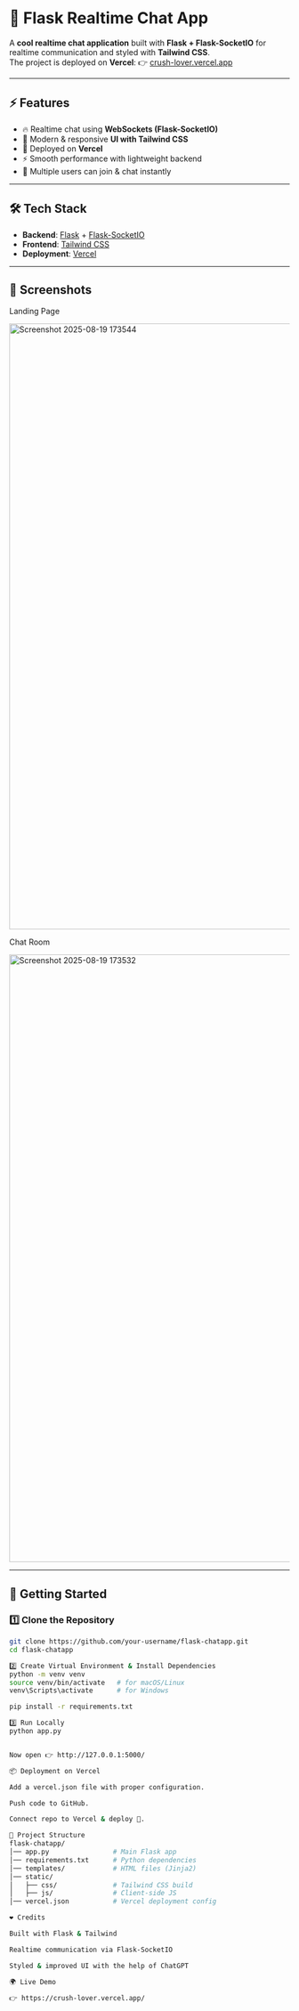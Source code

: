 # 💬 Flask Realtime Chat App

A **cool realtime chat application** built with **Flask + Flask-SocketIO** for realtime communication and styled with **Tailwind CSS**.  
The project is deployed on **Vercel**: 👉 [crush-lover.vercel.app](https://crush-lover.vercel.app/)

---

## ⚡ Features
- 🔥 Realtime chat using **WebSockets (Flask-SocketIO)**
- 🎨 Modern & responsive **UI with Tailwind CSS**
- 🚀 Deployed on **Vercel**
- ⚡ Smooth performance with lightweight backend
- 👥 Multiple users can join & chat instantly

---

## 🛠️ Tech Stack
- **Backend**: [Flask](https://flask.palletsprojects.com/) + [Flask-SocketIO](https://flask-socketio.readthedocs.io/)
- **Frontend**: [Tailwind CSS](https://tailwindcss.com/)
- **Deployment**: [Vercel](https://vercel.com/)

---

## 📸 Screenshots

Landing Page

<img width="1919" height="1089" alt="Screenshot 2025-08-19 173544" src="https://github.com/user-attachments/assets/43efa7b3-1c20-4a05-8eb8-0f8317f5a2ac" />

Chat Room

<img width="1919" height="1092" alt="Screenshot 2025-08-19 173532" src="https://github.com/user-attachments/assets/c43c7ee5-5347-484e-ae5f-1bc64e0555ef" />

---

## 🚀 Getting Started

### 1️⃣ Clone the Repository
```bash
git clone https://github.com/your-username/flask-chatapp.git
cd flask-chatapp

2️⃣ Create Virtual Environment & Install Dependencies
python -m venv venv
source venv/bin/activate   # for macOS/Linux
venv\Scripts\activate      # for Windows

pip install -r requirements.txt

3️⃣ Run Locally
python app.py


Now open 👉 http://127.0.0.1:5000/

📦 Deployment on Vercel

Add a vercel.json file with proper configuration.

Push code to GitHub.

Connect repo to Vercel & deploy 🚀.

📂 Project Structure
flask-chatapp/
│── app.py                # Main Flask app
│── requirements.txt      # Python dependencies
│── templates/            # HTML files (Jinja2)
│── static/
│   ├── css/              # Tailwind CSS build
│   ├── js/               # Client-side JS
│── vercel.json           # Vercel deployment config

❤️ Credits

Built with Flask & Tailwind

Realtime communication via Flask-SocketIO

Styled & improved UI with the help of ChatGPT

🌍 Live Demo

👉 https://crush-lover.vercel.app/
```
